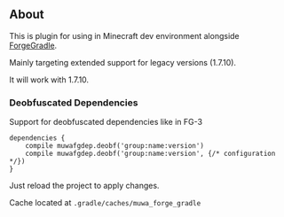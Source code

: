 ## About
This is plugin for using in Minecraft dev environment alongside [ForgeGradle](https://github.com/MinecraftForge/ForgeGradle).

Mainly targeting extended support for legacy versions (1.7.10).

It will work with 1.7.10.

### Deobfuscated Dependencies
Support for deobfuscated dependencies like in FG-3
```
dependencies {
    compile muwafgdep.deobf('group:name:version')
    compile muwafgdep.deobf('group:name:version', {/* configuration */})
}
```
Just reload the project to apply changes.

Cache located at `.gradle/caches/muwa_forge_gradle`